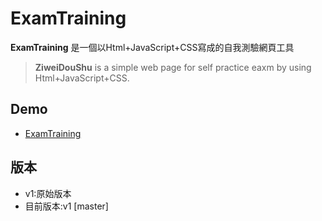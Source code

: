 # ExamTraining

**ExamTraining** 是一個以Html+JavaScript+CSS寫成的自我測驗網頁工具
>**ZiweiDouShu** is a simple web page for self practice eaxm
by using Html+JavaScript+CSS.

## Demo
* [ExamTraining](https://cubshuang.github.io/ExamTraining/)

## 版本
* v1:原始版本
* 目前版本:v1 [master]

